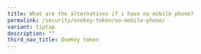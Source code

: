 ```yaml
---
title: What are the alternatives if i have no mobile phone?
permalink: /security/onekey-token/no-mobile-phone/
variant: tiptap
description: ""
third_nav_title: OneKey token
---
```

